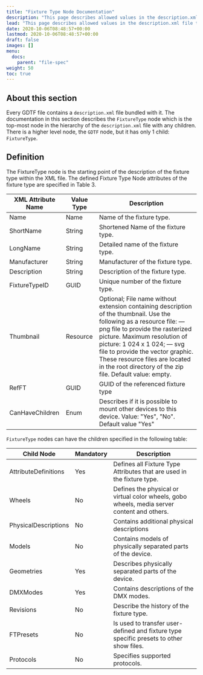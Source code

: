 ```yaml
---
title: "Fixture Type Node Documentation"
description: "This page describes allowed values in the description.xml file that is bundled with a GDTF."
lead: "This page describes allowed values in the description.xml file that is bundled with a GDTF."
date: 2020-10-06T08:48:57+00:00
lastmod: 2020-10-06T08:48:57+00:00
draft: false
images: []
menu:
  docs:
    parent: "file-spec"
weight: 50
toc: true
---
```


## About this section

Every GDTF file contains a `description.xml` file bundled with it. The documentation in this section describes the `FixtureType` node which is the top-most node in the hierarchy of the `description.xml` file with any children. There is a higher level node, the `GDTF` node, but it has only 1 child: `FixtureType`.

## Definition

The FixtureType node is the starting point of the description of the fixture type within the XML file. The defined Fixture Type Node attributes of the fixture type are specified in Table 3.

| XML Attribute Name | Value Type | Description                                                                                                                                                                                                                                                                                                                                              |
|--------------------|------------|----------------------------------------------------------------------------------------------------------------------------------------------------------------------------------------------------------------------------------------------------------------------------------------------------------------------------------------------------------|
| Name               | Name       | Name of the fixture type.                                                                                                                                                                                                                                                                                                                                |
| ShortName          | String     | Shortened Name of the fixture type.                                                                                                                                                                                                                                                                                                                      |
| LongName           | String     | Detailed name of the fixture type.                                                                                                                                                                                                                                                                                                                       |
| Manufacturer       | String     | Manufacturer of the fixture type.                                                                                                                                                                                                                                                                                                                        |
| Description        | String     | Description of the fixture type.                                                                                                                                                                                                                                                                                                                         |
| FixtureTypeID      | GUID       | Unique number of the fixture type.                                                                                                                                                                                                                                                                                                                       |
| Thumbnail          | Resource   | Optional; File name without extension containing description of the thumbnail. Use the following as a resource file: — png file to provide the rasterized picture. Maximum resolution of picture: 1 024 x 1 024; — svg file to provide the vector graphic. These resource files are located in the root directory of the zip file. Default value: empty. |
| RefFT              | GUID       | GUID of the referenced fixture type                                                                                                                                                                                                                                                                                                                      |
| CanHaveChildren    | Enum       | Describes if it is possible to mount other devices to this device.  Value: "Yes", "No". Default value "Yes"                                                                                                                                                                                                                                              |

`FixtureType` nodes can have the children specified in the following table:

| Child Node           | Mandatory | Description                                                                                 |
|----------------------|-----------|---------------------------------------------------------------------------------------------|
| AttributeDefinitions | Yes       | Defines all Fixture Type Attributes that are used in the fixture type.                      |
| Wheels               | No        | Defines the physical or virtual color wheels, gobo wheels, media server content and others. |
| PhysicalDescriptions | No        | Contains additional physical descriptions                                                   |
| Models               | No        | Contains models of physically separated parts of the device.                                |
| Geometries           | Yes       | Describes physically separated parts of the device.                                         |
| DMXModes             | Yes       | Contains descriptions of the DMX modes.                                                     |
| Revisions            | No        | Describe the history of the fixture type.                                                   |
| FTPresets            | No        | Is used to transfer user-defined and fixture type specific presets to other show files.     |
| Protocols            | No        | Specifies supported protocols.                                                              |
